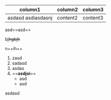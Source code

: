 |column1|column2|column3|
|-|-|-|
|asdasd asdiasdasnj|content2|content3|

asd==asd==

bj~~hgbjh~~

n++ih++

1. zasd
2. sadasd
3. asdas
4. ==**asdjoi**==
	- asd
	- asd

asdasd